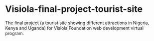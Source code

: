 # Visiola-final-project-tourist-site
The final project (a tourist site showing different attractions in Nigeria, Kenya and Uganda) for Visiola Foundation web development virtual program. 
